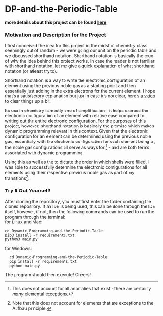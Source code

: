 # DP-and-the-Periodic-Table 

**more details about this project can be found [here](https://bit.ly/DP-PTable)**


### Motivation and Description for the Project

I first conceived the idea for this project in the midst of chemistry
class seemingly out of random - we were going our unit on the periodic
table and we discussed shorthand notation. Shorthand notation is
basically the crux of why the idea behind this project works. In case
the reader is not familiar with shorthand notation, let me give a quick
explanation of what shorthand notation (or atleast try to).  

Shorthand notation is a way to write the electronic configuration of an
element using the previous noble gas as a starting point and then
essentially just adding in the extra electrons for the current element.
I hope that’s a satisfactory explanation but just in case it’s not
clear, here’s [a video][] to clear things up a bit.  

Its use in chemistry is mostly one of simplification - it helps express
the electronic configuration of an element with relative ease compared
to writing out the entire electronic configuration. For the purposes of
this project, however, shorthand notation is basically the premise which
makes dynamic programming relevant in this context. Given that the
electronic configuration for an element can be determined using the
previous noble gas, essentially with the electronic configuration for
each element being a , the noble gas configurations all serve as ways
for [^1] - and are both terms associated with dynamic programming.  

Using this as well as the to dictate the order in which shells were
filled, I was able to successfully determine the electronic
configurations for all elements using their respective previous noble
gas as part of my transitions[^2].

[^1]: This does not account for all anomalies that exist - there are
    certainly *many* elemental exceptions.

[^2]: Note that this does not account for elements that are exceptions
    to the Aufbau principle.

  [a video]: https://www.youtube.com/watch?v=5mP0z1MAdCk
 
### Try It Out Yourself!

After cloning the repository, you must first enter the folder containing
the cloned repository. If an IDE is being used, this can be done through
the IDE itself, however, if not, then the following commands can be used
to run the program through the terminal:  
for Linux and Mac:
```
cd Dynamic-Programming-and-the-Periodic-Table
pip3 install -r requirements.txt
python3 main.py    
```
for Windows:
```
  cd Dynamic-Programming-and-the-Periodic-Table
  pip install -r requirements.txt
  python main.py
```
The program should then execute! Cheers!
